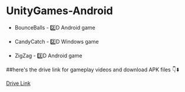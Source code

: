 # UnityGames-Android
- BounceBalls - 2️⃣D Android game 
* CandyCatch  - 2️⃣D Windows game
+ ZigZag      - 3️⃣D Android game
  
##here's the drive link for gameplay videos and download APK files 👇⬇️

[Drive Link](https://drive.google.com/drive/folders/14ZOqQLqKx31btFiraUOgB74XhsDP214J?usp=drive_link)

